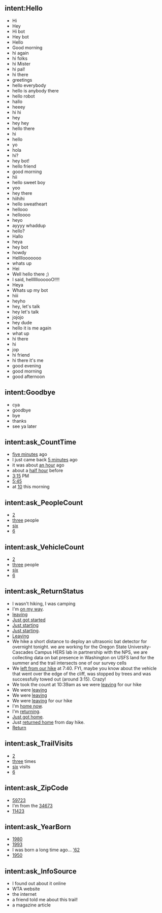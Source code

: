 
## intent:Hello
- Hi
- Hey
- Hi bot
- Hey bot
- Hello
- Good morning
- hi again
- hi folks
- hi Mister
- hi pal!
- hi there
- greetings
- hello everybody
- hello is anybody there
- hello robot
- hallo
- heeey
- hi hi
- hey
- hey hey
- hello there
- hi
- hello
- yo
- hola
- hi?
- hey bot!
- hello friend
- good morning
- hii
- hello sweet boy
- yoo
- hey there
- hiihihi
- hello sweatheart
- hellooo
- helloooo
- heyo
- ayyyy whaddup
- hello?
- Hallo
- heya
- hey bot
- howdy
- Hellllooooooo
- whats up
- Hei
- Well hello there ;)
- I said, helllllloooooO!!!!
- Heya
- Whats up my bot
- hiii
- heyho
- hey, let's talk
- hey let's talk
- jojojo
- hey dude
- hello it is me again
- what up
- hi there
- hi
- jop
- hi friend
- hi there it's me
- good evening
- good morning
- good afternoon

## intent:Goodbye
- cya
- goodbye
- bye
- thanks
- see ya later

## intent:ask_CountTime
- [five minutes](timeAgo) ago
- I just came back [5 minutes](timeAgo) ago
- it was about [an hour](timeAgo) ago
- about a [half hour](timeAgo) before
- [3:15](timeAbs) PM
- [5:45](timeAbs)
- at [10](timeAbs) this morning

## intent:ask_PeopleCount
- [2](number)
- [three](number) people
- [six](number)
- [6](number)

## intent:ask_VehicleCount
- [2](number)
- [three](number) people
- [six](number)
- [6](number)

## intent:ask_ReturnStatus
- I wasn't hiking, I was camping
- I'm [on my way](returnStatus:leaving).
- [Ieaving](returnStatus:leaving)
- [Just got started](returnStatus:leaving)
- [Just starting](returnStatus:leaving)
- [Just starting](returnStatus:leaving).
- [Leaving](returnStatus:leaving)
- We hike a short distance to deploy an ultrasonic bat detector for overnight tonight. we are working for the Oregon State University-Cascades Campus HERS lab in partnership with the NPS, we are collecting data on bat presence in Washington on USFS land for the summer and the trail intersects one of our survey cells
- We [left from our hike](returnStatus:returning) at 7:40.  FYI, maybe you know about the vehicle that went over the edge of the cliff, was stopped by trees and was successfully towed out (around 3:15).  Crazy!
- We took the count at 10:39am as we were [leaving](returnStatus:leaving) for our hike
- We were [leaving](returnStatus:leaving)
- We were [leaving](returnStatus:leaving)
- We were [leaving](returnStatus:leaving) for our hike
- I'm [home now](returnStatus:returning).
- I'm [returning](returnStatus:returning).
- [Just got home](returnStatus:returning).
- Just [returned home](returnStatus:returning) from day hike.
- [Return](returnStatus:returning)

## intent:ask_TrailVisits
- [2](number)
- [three](number) times
- [six](number) visits
- [6](number)

## intent:ask_ZipCode
- [59723](number)
- I'm from the [34673](number)
- [11423](number)

## intent:ask_YearBorn
- [1980](year)
- [1993](year)
- I was born a long time ago... ['62](year)
- [1950](year)

## intent:ask_InfoSource
- I found out about it online
- WTA website
- the internet
- a friend told me about this trail!
- a magazine article
